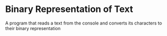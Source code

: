 # Binary Representation of Text

A program that reads a text from the console and converts its characters to their binary representation